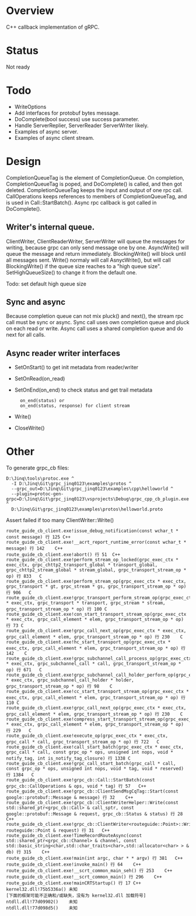 # Overview

C++ callback implementation of gRPC.

# Status

Not ready

# Todo
* WriteOptions
* Add interfaces for protobuf bytes message.
* DoComplete(bool success) use success parameter.
* Handle ServerReplier, ServerReader ServerWriter likely.
* Examples of async server.
* Examples of async client stream.

# Design
CompletionQueueTag is the element of CompletionQueue.
On completion, CompletionQueueTag is poped, and DoComplete() is called,
and then got deleted.
CompletionQueueTag keeps the input and output of one rpc call.
CallOperations keeps references to members of CompletionQueueTag, and is 
used in Call::StartBatch().
Async rpc callback is got called in DoComplete().

## Writer's internal queue.
ClientWriter, ClientReaderWriter, ServerWriter will queue the messages for writing,
because grpc can only send message one by one.
AsyncWrite() will queue the message and return immediately.
BlockingWrite() will block until all messages sent.
Write() normaly will call AsnycWrite(), but will call BlockingWrite()
 if the queue size reaches to a "high queue size".
SetHighQueueSize() to change it from the default one. 

Todo: set default high queue size

## Sync and async
Because completion queue can not mix pluck() and next(), the stream rpc call must be sync or async.
Sync call uses own completion queue and pluck on each read or write.
Async call uses a shared completion queue and do next for all calls.

## Async reader writer interfaces
* SetOnStart() to get init metadata from reader/writer
* SetOnRead(on_read)
* SetOnEnd(on_end) to check status and get trail metadata

		on_end(status) or 
		on_end(status, response) for client stream

* Write()
* CloseWrite()


# Other
 
To generate grpc_cb files:
```
D:\Jinq\tools\protoc.exe ^
  -I D:\Jinq\Git\grpc_jinq0123\examples\protos ^
  --grpc_out=D:\Jinq\Git\grpc_jinq0123\examples\cpp\helloworld ^
  --plugin=protoc-gen-grpc=D:\Jinq\Git\grpc_jinq0123\vsprojects\Debug\grpc_cpp_cb_plugin.exe ^
  D:\Jinq\Git\grpc_jinq0123\examples\protos\helloworld.proto
```

Assert failed if too many ClientWriter::Write()

 	route_guide_cb_client.exe!issue_debug_notification(const wchar_t * const message) 行 125	C++
 	route_guide_cb_client.exe!__acrt_report_runtime_error(const wchar_t * message) 行 142	C++
 	route_guide_cb_client.exe!abort() 行 51	C++
	route_guide_cb_client.exe!perform_stream_op_locked(grpc_exec_ctx * exec_ctx, grpc_chttp2_transport_global * transport_global, grpc_chttp2_stream_global * stream_global, grpc_transport_stream_op * op) 行 833	C
 	route_guide_cb_client.exe!perform_stream_op(grpc_exec_ctx * exec_ctx, grpc_transport * gt, grpc_stream * gs, grpc_transport_stream_op * op) 行 906	C
 	route_guide_cb_client.exe!grpc_transport_perform_stream_op(grpc_exec_ctx * exec_ctx, grpc_transport * transport, grpc_stream * stream, grpc_transport_stream_op * op) 行 100	C
 	route_guide_cb_client.exe!con_start_transport_stream_op(grpc_exec_ctx * exec_ctx, grpc_call_element * elem, grpc_transport_stream_op * op) 行 73	C
 	route_guide_cb_client.exe!grpc_call_next_op(grpc_exec_ctx * exec_ctx, grpc_call_element * elem, grpc_transport_stream_op * op) 行 230	C
 	route_guide_cb_client.exe!hc_start_transport_op(grpc_exec_ctx * exec_ctx, grpc_call_element * elem, grpc_transport_stream_op * op) 行 142	C
 	route_guide_cb_client.exe!grpc_subchannel_call_process_op(grpc_exec_ctx * exec_ctx, grpc_subchannel_call * call, grpc_transport_stream_op * op) 行 671	C
 	route_guide_cb_client.exe!grpc_subchannel_call_holder_perform_op(grpc_exec_ctx * exec_ctx, grpc_subchannel_call_holder * holder, grpc_transport_stream_op * op) 行 98	C
 	route_guide_cb_client.exe!cc_start_transport_stream_op(grpc_exec_ctx * exec_ctx, grpc_call_element * elem, grpc_transport_stream_op * op) 行 110	C
 	route_guide_cb_client.exe!grpc_call_next_op(grpc_exec_ctx * exec_ctx, grpc_call_element * elem, grpc_transport_stream_op * op) 行 230	C
 	route_guide_cb_client.exe!compress_start_transport_stream_op(grpc_exec_ctx * exec_ctx, grpc_call_element * elem, grpc_transport_stream_op * op) 行 229	C
 	route_guide_cb_client.exe!execute_op(grpc_exec_ctx * exec_ctx, grpc_call * call, grpc_transport_stream_op * op) 行 722	C
 	route_guide_cb_client.exe!call_start_batch(grpc_exec_ctx * exec_ctx, grpc_call * call, const grpc_op * ops, unsigned int nops, void * notify_tag, int is_notify_tag_closure) 行 1338	C
 	route_guide_cb_client.exe!grpc_call_start_batch(grpc_call * call, const grpc_op * ops, unsigned int nops, void * tag, void * reserved) 行 1384	C
 	route_guide_cb_client.exe!grpc_cb::Call::StartBatch(const grpc_cb::CallOperations & ops, void * tag) 行 57	C++
 	route_guide_cb_client.exe!grpc_cb::ClientSendMsgCqTag::Start(const google::protobuf::Message & message) 行 32	C++
 	route_guide_cb_client.exe!grpc_cb::ClientWriterHelper::Write(const std::shared_ptr<grpc_cb::Call> & call_sptr, const google::protobuf::Message & request, grpc_cb::Status & status) 行 28	C++
 	route_guide_cb_client.exe!grpc_cb::ClientWriter<routeguide::Point>::Write(const routeguide::Point & request) 行 31	C++
 	route_guide_cb_client.exe!TimeRecordRouteAsync(const std::shared_ptr<grpc_cb::Channel> & channel, const std::basic_string<char,std::char_traits<char>,std::allocator<char> > & db) 行 315	C++
 	route_guide_cb_client.exe!main(int argc, char * * argv) 行 381	C++
 	route_guide_cb_client.exe!invoke_main() 行 64	C++
 	route_guide_cb_client.exe!__scrt_common_main_seh() 行 253	C++
 	route_guide_cb_client.exe!__scrt_common_main() 行 296	C++
 	route_guide_cb_client.exe!mainCRTStartup() 行 17	C++
 	kernel32.dll!75b5336a()	未知
 	[下面的框架可能不正确和/或缺失，没有为 kernel32.dll 加载符号]	
 	ntdll.dll!77d09902()	未知
 	ntdll.dll!77d098d5()	未知
